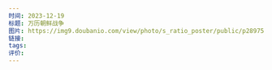```yaml
---
时间: 2023-12-19
标题: 万历朝鲜战争
图片: https://img9.doubanio.com/view/photo/s_ratio_poster/public/p2897574095.webp
链接: 
tags: 
评价:
---
```




